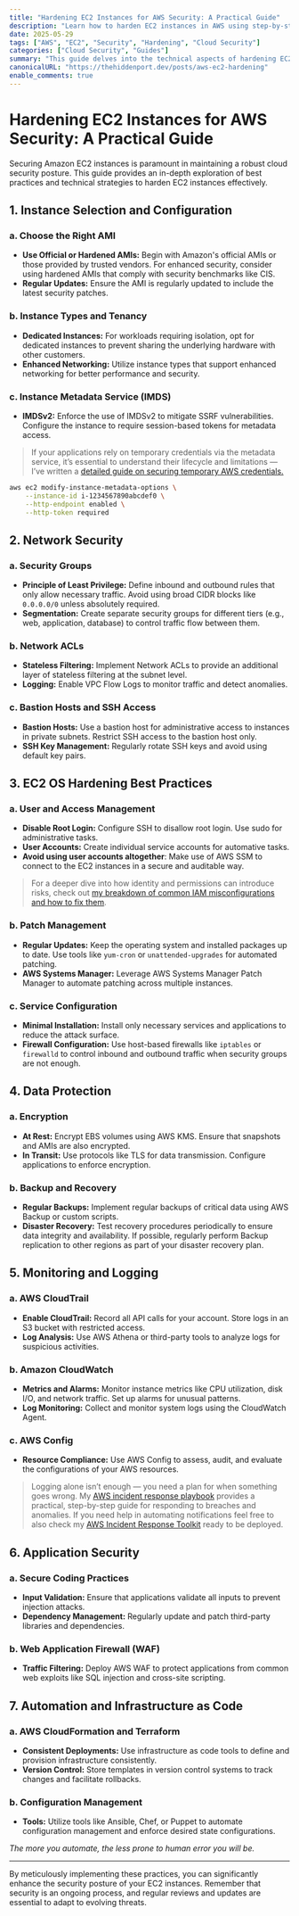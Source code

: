 ```yaml
---
title: "Hardening EC2 Instances for AWS Security: A Practical Guide"
description: "Learn how to harden EC2 instances in AWS using step-by-step technical guidance. Covers IAM, OS hardening, monitoring, encryption, and AWS best practices."
date: 2025-05-29
tags: ["AWS", "EC2", "Security", "Hardening", "Cloud Security"]
categories: ["Cloud Security", "Guides"]
summary: "This guide delves into the technical aspects of hardening EC2 instances, covering topics from instance selection to monitoring and automation, aligning with AWS's security recommendations."
canonicalURL: "https://thehiddenport.dev/posts/aws-ec2-hardening"
enable_comments: true
---
```


# Hardening EC2 Instances for AWS Security: A Practical Guide

Securing Amazon EC2 instances is paramount in maintaining a robust cloud security posture. This guide provides an in-depth exploration of best practices and technical strategies to harden EC2 instances effectively.

## 1. Instance Selection and Configuration

### a. Choose the Right AMI

- **Use Official or Hardened AMIs:** Begin with Amazon's official AMIs or those provided by trusted vendors. For enhanced security, consider using hardened AMIs that comply with security benchmarks like CIS.
- **Regular Updates:** Ensure the AMI is regularly updated to include the latest security patches.

### b. Instance Types and Tenancy

- **Dedicated Instances:** For workloads requiring isolation, opt for dedicated instances to prevent sharing the underlying hardware with other customers.
- **Enhanced Networking:** Utilize instance types that support enhanced networking for better performance and security.

### c. Instance Metadata Service (IMDS)

- **IMDSv2:** Enforce the use of IMDSv2 to mitigate SSRF vulnerabilities. Configure the instance to require session-based tokens for metadata access.

> If your applications rely on temporary credentials via the metadata service, it’s essential to understand their lifecycle and limitations — I’ve written a [detailed guide on securing temporary AWS credentials.](../aws-temporary-credentials-security)

```bash
aws ec2 modify-instance-metadata-options \
    --instance-id i-1234567890abcdef0 \
    --http-endpoint enabled \
    --http-token required
````

## 2. Network Security

### a. Security Groups

* **Principle of Least Privilege:** Define inbound and outbound rules that only allow necessary traffic. Avoid using broad CIDR blocks like `0.0.0.0/0` unless absolutely required.
* **Segmentation:** Create separate security groups for different tiers (e.g., web, application, database) to control traffic flow between them.

### b. Network ACLs

* **Stateless Filtering:** Implement Network ACLs to provide an additional layer of stateless filtering at the subnet level.
* **Logging:** Enable VPC Flow Logs to monitor traffic and detect anomalies.

### c. Bastion Hosts and SSH Access

* **Bastion Hosts:** Use a bastion host for administrative access to instances in private subnets. Restrict SSH access to the bastion host only.
* **SSH Key Management:** Regularly rotate SSH keys and avoid using default key pairs.

## 3. EC2 OS Hardening Best Practices

### a. User and Access Management

* **Disable Root Login:** Configure SSH to disallow root login. Use sudo for administrative tasks.
* **User Accounts:** Create individual service accounts for automative tasks.
* **Avoid using user accounts altogether**: Make use of AWS SSM to connect to the EC2 instances in a secure and auditable way.

> For a deeper dive into how identity and permissions can introduce risks, check out [my breakdown of common IAM misconfigurations and how to fix them](../aws-temporary-credentials-security).

### b. Patch Management

* **Regular Updates:** Keep the operating system and installed packages up to date. Use tools like `yum-cron` or `unattended-upgrades` for automated patching.
* **AWS Systems Manager:** Leverage AWS Systems Manager Patch Manager to automate patching across multiple instances.

### c. Service Configuration

* **Minimal Installation:** Install only necessary services and applications to reduce the attack surface.
* **Firewall Configuration:** Use host-based firewalls like `iptables` or `firewalld` to control inbound and outbound traffic when security groups are not enough.

## 4. Data Protection

### a. Encryption

* **At Rest:** Encrypt EBS volumes using AWS KMS. Ensure that snapshots and AMIs are also encrypted.
* **In Transit:** Use protocols like TLS for data transmission. Configure applications to enforce encryption.

### b. Backup and Recovery

* **Regular Backups:** Implement regular backups of critical data using AWS Backup or custom scripts.
* **Disaster Recovery:** Test recovery procedures periodically to ensure data integrity and availability. If possible, regularly perform Backup replication to other regions as part of your disaster recovery plan.

## 5. Monitoring and Logging

### a. AWS CloudTrail

* **Enable CloudTrail:** Record all API calls for your account. Store logs in an S3 bucket with restricted access.
* **Log Analysis:** Use AWS Athena or third-party tools to analyze logs for suspicious activities.

### b. Amazon CloudWatch

* **Metrics and Alarms:** Monitor instance metrics like CPU utilization, disk I/O, and network traffic. Set up alarms for unusual patterns.
* **Log Monitoring:** Collect and monitor system logs using the CloudWatch Agent.

### c. AWS Config

* **Resource Compliance:** Use AWS Config to assess, audit, and evaluate the configurations of your AWS resources.

> Logging alone isn’t enough — you need a plan for when something goes wrong. My [AWS incident response playbook](../aws-ir-playbook-template) provides a practical, step-by-step guide for responding to breaches and anomalies. If you need help in automating notifications feel free to also check my [AWS Incident Response Toolkit](../aws-ir-toolkit) ready to be deployed.

## 6. Application Security

### a. Secure Coding Practices

* **Input Validation:** Ensure that applications validate all inputs to prevent injection attacks.
* **Dependency Management:** Regularly update and patch third-party libraries and dependencies.

### b. Web Application Firewall (WAF)

* **Traffic Filtering:** Deploy AWS WAF to protect applications from common web exploits like SQL injection and cross-site scripting.

## 7. Automation and Infrastructure as Code

### a. AWS CloudFormation and Terraform

* **Consistent Deployments:** Use infrastructure as code tools to define and provision infrastructure consistently.
* **Version Control:** Store templates in version control systems to track changes and facilitate rollbacks.

### b. Configuration Management

* **Tools:** Utilize tools like Ansible, Chef, or Puppet to automate configuration management and enforce desired state configurations.

_The more you automate, the less prone to human error you will be._

---

By meticulously implementing these practices, you can significantly enhance the security posture of your EC2 instances. Remember that security is an ongoing process, and regular reviews and updates are essential to adapt to evolving threats.